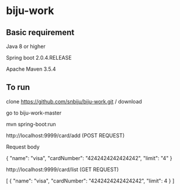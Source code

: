 # biju-work

Basic requirement
-----------------
Java 8 or higher

Spring boot 2.0.4.RELEASE

Apache Maven 3.5.4


To run
-------
clone https://github.com/snbiju/biju-work.git / download

go to biju-work-master

mvn spring-boot:run


http://localhost:9999/card/add  (POST REQUEST)

Request body

  {
        "name": "visa",
        "cardNumber": "4242424242424242",
        "limit": "4"
    }


http://localhost:9999/card/list (GET REQUEST)

[
    {
        "name": "visa",
        "cardNumber": "4242424242424242",
        "limit": 4
    }
]